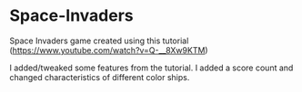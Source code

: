 # Space-Invaders

Space Invaders game created using this tutorial (https://www.youtube.com/watch?v=Q-__8Xw9KTM)

I added/tweaked some features from the tutorial. I added a score count and changed characteristics of different color ships.
